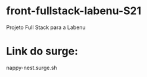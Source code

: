 # front-fullstack-labenu-S21
Projeto Full Stack para a Labenu

# Link do surge:
nappy-nest.surge.sh
